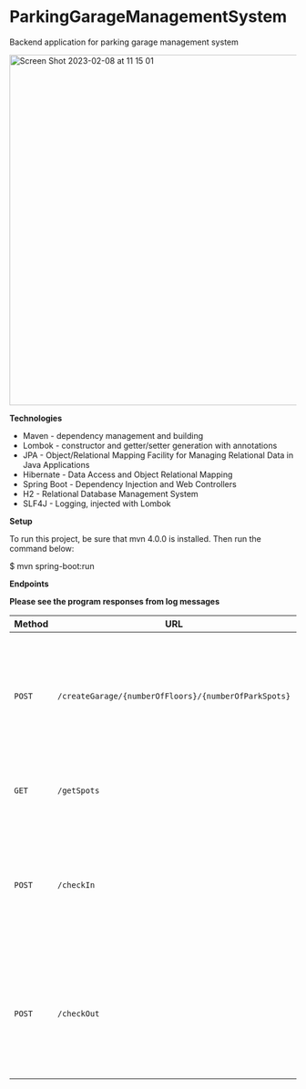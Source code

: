 # ParkingGarageManagementSystem
Backend application for parking garage management system

<img width="616" alt="Screen Shot 2023-02-08 at 11 15 01" src="https://user-images.githubusercontent.com/49978504/217501030-a3177df8-a516-45f1-a404-9e8e24b3af29.png">


__Technologies__
 - Maven - dependency management and building
 - Lombok - constructor and getter/setter generation with annotations
 - JPA - Object/Relational Mapping Facility for Managing Relational Data in Java Applications
 - Hibernate - Data Access and Object Relational Mapping
 - Spring Boot - Dependency Injection and Web Controllers
 - H2 - Relational Database Management System 
 - SLF4J - Logging, injected with Lombok
 
__Setup__

To run this project, be sure that mvn 4.0.0 is installed. Then run the command below:

$ mvn spring-boot:run

__Endpoints__

**Please see the program responses from log messages**

| Method   | URL                                      | Description                              |
| -------- | ---------------------------------------- | ---------------------------------------- |
| `POST`   | `/createGarage/{numberOfFloors}/{numberOfParkSpots}`  | Creates the garage by taking the first parameter as the number of floors and second as park spots on a floor|
| `GET`    | `/getSpots`                          | Returns the number of empty parking spots                       |
| `POST`   | `/checkIn`                 | Takes the vehicle object as the request body and creates a ticket if there is enough space in garage    |
| `POST`   | `/checkOut`                 | Takes the vehicle object as the request body and updates the relevant ticket by giving the payment info |
